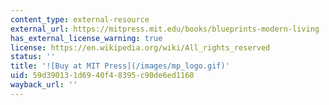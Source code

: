 ```yaml
---
content_type: external-resource
external_url: https://mitpress.mit.edu/books/blueprints-modern-living
has_external_license_warning: true
license: https://en.wikipedia.org/wiki/All_rights_reserved
status: ''
title: '![Buy at MIT Press](/images/mp_logo.gif)'
uid: 59d39013-1d69-40f4-8395-c90de6ed1160
wayback_url: ''
---
```


